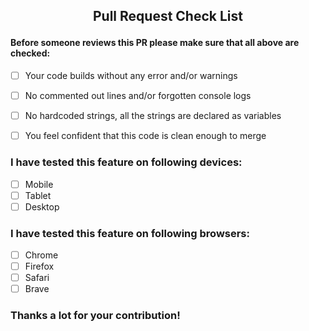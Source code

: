 ## <p align="center" >Pull Request Check List</p>

#### Before someone reviews this PR please make sure that all above are checked:

- [ ] Your code builds without any error and/or warnings

- [ ] No commented out lines and/or forgotten console logs

- [ ] No hardcoded strings, all the strings are declared as variables

- [ ] You feel confident that this code is clean enough to merge

### I have tested this feature on following devices:

- [ ] Mobile
- [ ] Tablet
- [ ] Desktop

### I have tested this feature on following browsers:

- [ ] Chrome
- [ ] Firefox
- [ ] Safari
- [ ] Brave

### Thanks a lot for your contribution!
